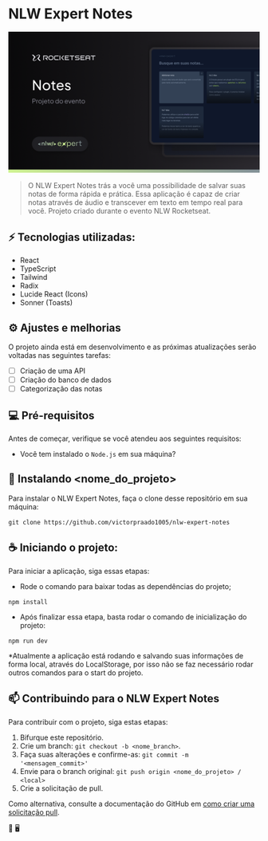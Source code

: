 # NLW Expert Notes

<img src="src/assets/Thumbnail-nlw-react.png" alt="NLW Expert Notes">

<br />

> O NLW Expert Notes trás a você uma possibilidade de salvar suas notas de forma rápida e prática. Essa aplicação é capaz de criar notas através de áudio e transcever em texto em tempo real para você.
> Projeto criado durante o evento NLW Rocketseat.

## ⚡️ Tecnologias utilizadas:

- React
- TypeScript
- Tailwind
- Radix
- Lucide React (Icons)
- Sonner (Toasts)


## ⚙️ Ajustes e melhorias

O projeto ainda está em desenvolvimento e as próximas atualizações serão voltadas nas seguintes tarefas:

- [ ] Criação de uma API
- [ ] Criação do banco de dados
- [ ] Categorização das notas

## 💻 Pré-requisitos

Antes de começar, verifique se você atendeu aos seguintes requisitos:

- Você tem instalado o `Node.js` em sua máquina?

## 🚀 Instalando <nome_do_projeto>

Para instalar o NLW Expert Notes, faça o clone desse repositório em sua máquina:

```
git clone https://github.com/victorpraado1005/nlw-expert-notes
```

## ☕ Iniciando o projeto:

Para iniciar a aplicação, siga essas etapas:

- Rode o comando para baixar todas as dependências do projeto;

```
npm install
```
- Após finalizar essa etapa, basta rodar o comando de inicialização do projeto:

```
npm run dev
```

*Atualmente a aplicação está rodando e salvando suas informações de forma local, através do LocalStorage, por isso não se faz necessário rodar outros comandos
para o start do projeto.

## 📫 Contribuindo para o NLW Expert Notes

Para contribuir com o projeto, siga estas etapas:

1. Bifurque este repositório.
2. Crie um branch: `git checkout -b <nome_branch>`.
3. Faça suas alterações e confirme-as: `git commit -m '<mensagem_commit>'`
4. Envie para o branch original: `git push origin <nome_do_projeto> / <local>`
5. Crie a solicitação de pull.

Como alternativa, consulte a documentação do GitHub em [como criar uma solicitação pull](https://help.github.com/en/github/collaborating-with-issues-and-pull-requests/creating-a-pull-request).

🚀 🖥️
